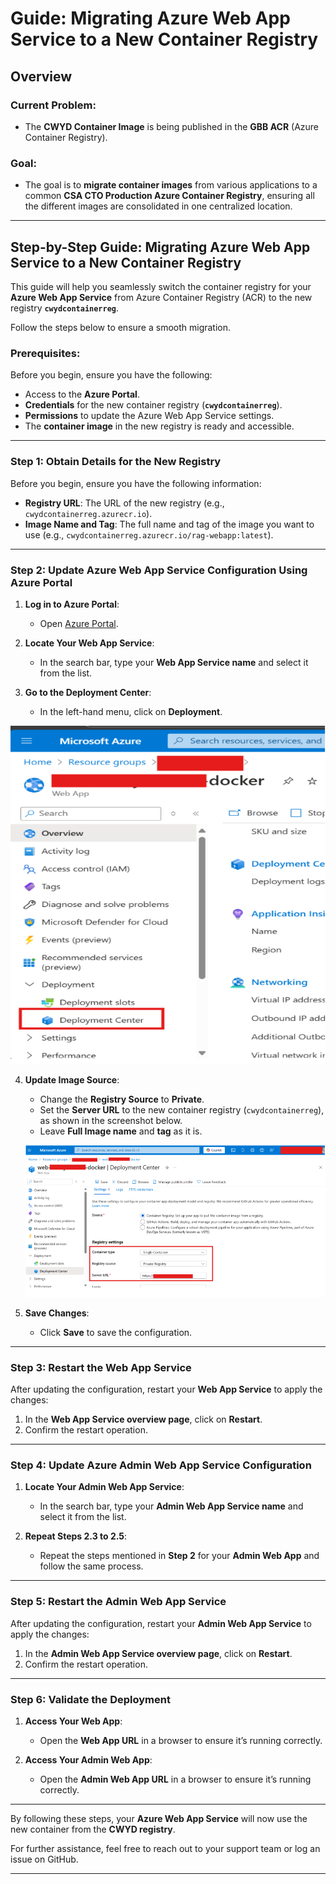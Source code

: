 # Guide: Migrating Azure Web App Service to a New Container Registry

## Overview

### Current Problem:
- The **CWYD Container Image** is being published in the **GBB ACR** (Azure Container Registry).

### Goal:
- The goal is to **migrate container images** from various applications to a common **CSA CTO Production Azure Container Registry**, ensuring all the different images are consolidated in one centralized location.

---

## Step-by-Step Guide: Migrating Azure Web App Service to a New Container Registry

This guide will help you seamlessly switch the container registry for your **Azure Web App Service** from Azure Container Registry (ACR) to the new registry **`cwydcontainerreg`**.

Follow the steps below to ensure a smooth migration.

### Prerequisites:
Before you begin, ensure you have the following:
- Access to the **Azure Portal**.
- **Credentials** for the new container registry (**`cwydcontainerreg`**).
- **Permissions** to update the Azure Web App Service settings.
- The **container image** in the new registry is ready and accessible.

---

### Step 1: Obtain Details for the New Registry

Before you begin, ensure you have the following information:
- **Registry URL**: The URL of the new registry (e.g., `cwydcontainerreg.azurecr.io`).
- **Image Name and Tag**: The full name and tag of the image you want to use (e.g., `cwydcontainerreg.azurecr.io/rag-webapp:latest`).

---

### Step 2: Update Azure Web App Service Configuration Using Azure Portal

1. **Log in to Azure Portal**:
   - Open [Azure Portal](https://portal.azure.com/).

2. **Locate Your Web App Service**:
   - In the search bar, type your **Web App Service name** and select it from the list.

3. **Go to the Deployment Center**:
   - In the left-hand menu, click on **Deployment**.

  ![ Menu](docs/images/resource_menu.png)



4. **Update Image Source**:
   - Change the **Registry Source** to **Private**.
   - Set the **Server URL** to the new container registry (`cwydcontainerreg`), as shown in the screenshot below.
   - Leave **Full Image name** and **tag** as it is.

   ![Deployment Center](docs/images/deployment_center.png)



5. **Save Changes**:
   - Click **Save** to save the configuration.

---

### Step 3: Restart the Web App Service

After updating the configuration, restart your **Web App Service** to apply the changes:

1. In the **Web App Service overview page**, click on **Restart**.
2. Confirm the restart operation.

---

### Step 4: Update Azure Admin Web App Service Configuration

1. **Locate Your Admin Web App Service**:
   - In the search bar, type your **Admin Web App Service name** and select it from the list.

2. **Repeat Steps 2.3 to 2.5**:
   - Repeat the steps mentioned in **Step 2** for your **Admin Web App** and follow the same process.

---

### Step 5: Restart the Admin Web App Service

After updating the configuration, restart your **Admin Web App Service** to apply the changes:

1. In the **Admin Web App Service overview page**, click on **Restart**.
2. Confirm the restart operation.

---

### Step 6: Validate the Deployment

1. **Access Your Web App**:
   - Open the **Web App URL** in a browser to ensure it’s running correctly.

2. **Access Your Admin Web App**:
   - Open the **Admin Web App URL** in a browser to ensure it’s running correctly.

---

By following these steps, your **Azure Web App Service** will now use the new container from the **CWYD registry**.

For further assistance, feel free to reach out to your support team or log an issue on GitHub.

---
